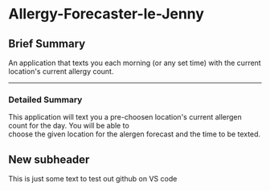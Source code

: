 # Allergy-Forecaster-le-Jenny
## Brief Summary

An application that texts you each morning (or any set time) with the current location's current allergy count.

---
### Detailed Summary
This application will text you a pre-choosen location's current allergen count for the day. You will be able to <br>
choose the given location for the alergen forecast and the time to be texted. 

## New subheader

This is just some text to test out github on VS code